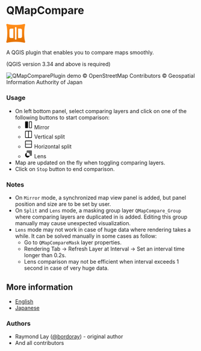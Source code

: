 # QMapCompare

<img src='./icon/icon.png' alt="QMapComparePlugin Icon" width="10%"><br>

A QGIS plugin that enables you to compare maps smoothly.

(QGIS version 3.34 and above is required)

<img src='./imgs/demo.gif' alt="QMapComparePlugin demo">
© OpenStreetMap Contributors
© Geospatial Information Authority of Japan

### Usage

- On left bottom panel, select comparing layers and click on one of the following buttons to start comparison:
  - <img src='./icon/compare_mirror.png' alt="QMapComparePlugin mirror Icon" width="5%"> Mirror
  - <img src='./icon/compare_split_vertical.png' alt="QMapComparePlugin vertical splitIcon" width="5%"> Vertical split
  - <img src='./icon/compare_split_horizontal.png' alt="QMapComparePlugin horizontal split Icon" width="5%"> Horizontal split
  - <img src='./icon/compare_lens.png' alt="QMapComparePlugin Lens Icon" width="5%"> Lens
- Map are updated on the fly when toggling comparing layers.
- Click on `Stop` button to end comparison.


### Notes
- On `Mirror` mode, a synchronized map view panel is added, but panel position and size are to be set by user.
- On `Split` and `Lens` mode, a masking group layer `QMapCompare_Group` where comparing layers are duplicated in is added. Editing this group manually may cause unexpected visualization.
- `Lens` mode may not work in case of huge data where rendering takes a while. It can be solved manually in some cases as follow:
  - Go to `QMapCompareMask` layer properties.
  - Rendering Tab -> Refresh Layer at Interval -> Set an interval time longer than 0.2s.
  - Lens comparison may not be efficient when interval exceeds 1 second in case of very huge data.

## More information
- [English](https://dev.to/mierune/seamlessly-compare-maps-on-qgis-with-the-qmapcompare-plugin-3186)
- [Japanese](https://qgis.mierune.co.jp/posts/howto_plugin_q-map-compare)

### Authors

- Raymond Lay ([@bordoray](https://github.com/bordoray)) - original author
- And all contributors

